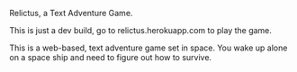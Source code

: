 Relictus, a Text Adventure Game.

This is just a dev build, go to relictus.herokuapp.com to play the game.

This is a web-based, text adventure game set in space. You wake up alone on a space ship and need to figure out how to survive.